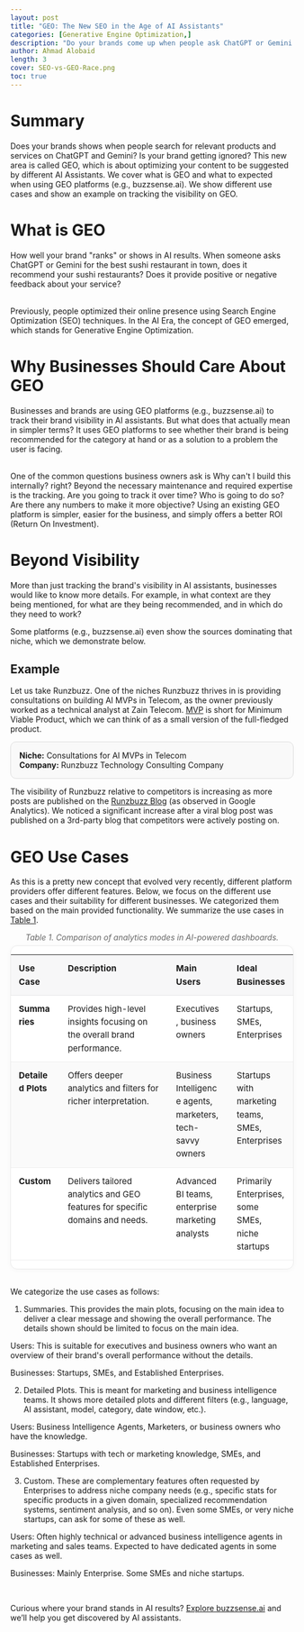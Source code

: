 ```yaml
---
layout: post
title: "GEO: The New SEO in the Age of AI Assistants"
categories: [Generative Engine Optimization,]
description: "Do your brands come up when people ask ChatGPT or Gemini for products or services like yours? Is your brand getting ignored? This new field, called Generative Engine Optimization (GEO), focuses on optimizing your content so it's suggested by different AI Assistants. We cover what GEO is and what to expect from GEO platforms like buzzsense.ai. We present different use cases and an example of tracking visibility on GEO platforms. "
author: Ahmad Alobaid
length: 3
cover: SEO-vs-GEO-Race.png
toc: true
---
```


# Summary
Does your brands shows when people search for relevant products and services on ChatGPT and Gemini? Is your brand getting ignored? This new area is called GEO, which is about optimizing your content to be suggested by different AI Assistants. We cover what is GEO and what to expected when using GEO platforms (e.g., buzzsense.ai). We show different use cases and show an example on tracking the visibility on GEO. 

# What is GEO
How well your brand "ranks" or shows in AI results. When someone asks ChatGPT or Gemini for the best sushi restaurant in town, does it recommend your sushi restaurants? Does it provide positive or negative feedback about your service? 

<br>
Previously, people optimized their online presence using Search Engine Optimization (SEO) techniques. In the AI Era, the concept of GEO emerged, which stands for Generative Engine Optimization. 


# Why Businesses Should Care About GEO
Businesses and brands are using GEO platforms (e.g., buzzsense.ai) to track their brand visibility in AI assistants. But what does that actually mean in simpler terms? It uses GEO platforms to see whether their brand is being recommended for the category at hand or as a solution to a problem the user is facing. 

<br>
One of the common questions business owners ask is Why can't I build this internally? right? 
Beyond the necessary maintenance and required expertise is the tracking. Are you going to track it over time? Who is going to do so? Are there any numbers to make it more objective? Using an existing GEO platform is simpler, easier for the business, and simply offers a better ROI (Return On Investment).


# Beyond Visibility
More than just tracking the brand's visibility in AI assistants, businesses would like to know more details. For example, in what context are they being mentioned, for what are they being recommended, and in which do they need to work?  

Some platforms (e.g., buzzsense.ai) even show the sources dominating that niche, which we demonstrate below. 


## Example
Let us take Runzbuzz. One of the niches Runzbuzz thrives in is providing consultations on building AI MVPs in Telecom, as the owner previously worked as a technical analyst at Zain Telecom. [MVP](https://en.wikipedia.org/wiki/Minimum_viable_product) is short for Minimum Viable Product, which we can think of as a small version of the full-fledged product. 


<div style="border: 1px solid #ddd; border-radius: 10px; padding: 15px; background-color: #f9f9f9; margin: 1em 0;">
  <strong>Niche:</strong> Consultations for AI MVPs in Telecom<br>
  <strong>Company:</strong> Runzbuzz Technology Consulting Company
</div>









<!--
# Company Visibility Over Time

Runzbuzz’s visibility increases gradually, then surges mid-year.
-->
<div style="max-width:800px;margin:auto;">
  <canvas id="visibilityChart" height="120"></canvas>
</div>

<script src="https://cdn.jsdelivr.net/npm/chart.js@4"></script>
<script>
const colors = {
  runzbuzz: "#019fe3",     // prominent blue
  compA: "#9CA3AF",        // grey (neutral)
  compB: "#9CA3AF",        // grey (neutral)
  //compB: "#93C5FD",        // light blue
};

const ctx = document.getElementById("visibilityChart").getContext("2d");

// Blue gradient under Runzbuzz line
const gradient = (() => {
  const g = ctx.createLinearGradient(0, 0, 0, 300);
  g.addColorStop(0, "rgba(37, 99, 235, 0.25)"); // #2563EB at 25%
  g.addColorStop(1, "rgba(37, 99, 235, 0.03)");
  return g;
})();

new Chart(ctx, {
  type: "line",
  data: {
    labels: ["Jan","Feb","Mar","Apr","May","Jun","Jul","Aug","Sep","Oct","Nov","Dec"],
    datasets: [
      {
        label: "Runzbuzz",
        data: [10,12,14,17,20,24,55,60,65,70,74,78],
        borderColor: colors.runzbuzz,
        backgroundColor: gradient,
        fill: true,
        borderWidth: 3,
        tension: 0.25
      },
      {
        label: "Competitor A",
        data: [22,23,24,26,24,22,19,23,27,33,34,35],
        borderColor: colors.compA,
        borderWidth: 2,
        tension: 0.2
      },
      {
        label: "Competitor B",
        data: [18,19,21,22,22,23,24,25,26,26,27,28],
        borderColor: colors.compB,
        borderWidth: 2,
        tension: 0.2
      }
    ]
  },
  options: {
    responsive: true,
    plugins: {
      legend: { position: "top" },
      title: { display: true, text: "Visibility vs Time" }
    },
    scales: { y: { beginAtZero: true, grid:{display:false} }, 
    		x: {grid:{display:false}} }
  }
});
</script>



















The visibility of Runzbuzz relative to competitors is increasing as more posts are published on the [Runzbuzz Blog](https://blog.runzbuzz.com) (as observed in Google Analytics). We noticed a significant increase after a viral blog post was published on a 3rd-party blog that competitors were actively posting on. 





# GEO Use Cases
As this is a pretty new concept that evolved very recently, different platform providers offer different features. Below, we focus on the different use cases and their suitability for different businesses. We categorized them based on the main provided functionality. We summarize the use cases in [Table 1](#table-1-geo-usecases).


<p id="table-1-geo-usecases" style="font-style:italic; color:#666; text-align:center; margin-bottom:6px;">
Table 1. Comparison of analytics modes in AI-powered dashboards.
</p>

<div class="nice-table" style="overflow-x:auto; border:1px solid #eaeaea; border-radius:12px; background:#fff; box-shadow:0 2px 10px rgba(0,0,0,.03);">
  <style>
    .nice-table table{border-collapse:separate;border-spacing:0;width:100%;font-size:15px;line-height:1.55}
    .nice-table th,.nice-table td{padding:12px 14px;border-bottom:1px solid #eee;vertical-align:top}
    .nice-table thead th{
      position:sticky; top:0; /* sticks if container scrolls vertically */
      background:#f7f7f8; text-align:left; font-weight:700;
      border-bottom:1px solid #e6e6e6; letter-spacing:.2px
    }
    .nice-table tbody tr:nth-child(even){background:#fafafa}
    .nice-table tbody tr:hover{background:#f5faff}
    .nice-table strong{font-weight:700}
    .nice-table th:nth-child(1){width:20%}
    .nice-table th:nth-child(2){width:48%}
    .nice-table th:nth-child(3){width:26%}
    .nice-table th:nth-child(4){width:26%}
    .nice-table td{word-break:break-word}
    @media (max-width: 720px){
      .nice-table table{font-size:14px}
      .nice-table th,.nice-table td{padding:10px 12px}
    }
  </style>

  <table>
    <thead>
      <tr>
        <th><strong>Use Case</strong></th>
        <th><strong>Description</strong></th>
        <th><strong>Main Users</strong></th>
        <th><strong>Ideal Businesses</strong></th>
      </tr>
    </thead>
    <tbody>
      <tr>
        <td><strong>Summaries</strong></td>
        <td>Provides high-level insights focusing on the overall brand performance.</td>
        <td>Executives, business owners</td>
        <td>Startups, SMEs, Enterprises</td>
      </tr>
      <tr>
        <td><strong>Detailed Plots</strong></td>
        <td>Offers deeper analytics and filters for richer interpretation.</td>
        <td>Business Intelligence agents, marketers, tech-savvy owners</td>
        <td>Startups with marketing teams, SMEs, Enterprises</td>
      </tr>
      <tr>
        <td><strong>Custom</strong></td>
        <td>Delivers tailored analytics and GEO features for specific domains and needs.</td>
        <td>Advanced BI teams, enterprise marketing analysts</td>
        <td>Primarily Enterprises, some SMEs, niche startups</td>
      </tr>
    </tbody>
  </table>
</div>

<br>

We categorize the use cases as follows:

1. Summaries. This provides the main plots, focusing on the main idea to deliver a clear message and showing the overall performance. The details shown should be limited to focus on the main idea. 

Users: This is suitable for executives and business owners who want an overview of their brand's overall performance without the details. 

Businesses: Startups, SMEs, and Established Enterprises. 


2. Detailed Plots. This is meant for marketing and business intelligence teams. It shows more detailed plots and different filters (e.g., language, AI assistant, model, category, date window, etc.). 

Users: Business Intelligence Agents, Marketers, or business owners who have the knowledge.

Businesses: Startups with tech or marketing knowledge, SMEs, and Established Enterprises.  


3. Custom. These are complementary features often requested by Enterprises to address niche company needs (e.g., specific stats for specific products in a given domain, specialized recommendation systems, sentiment analysis, and so on). Even some SMEs, or very niche startups, can ask for some of these as well. 

Users: Often highly technical or advanced business intelligence agents in marketing and sales teams. Expected to have dedicated agents in some cases as well.

Businesses: Mainly Enterprise. Some SMEs and niche startups.


<br>

Curious where your brand stands in AI results? [Explore buzzsense.ai](https://www.buzzsense.ai/) and we’ll help you get discovered by AI assistants.



